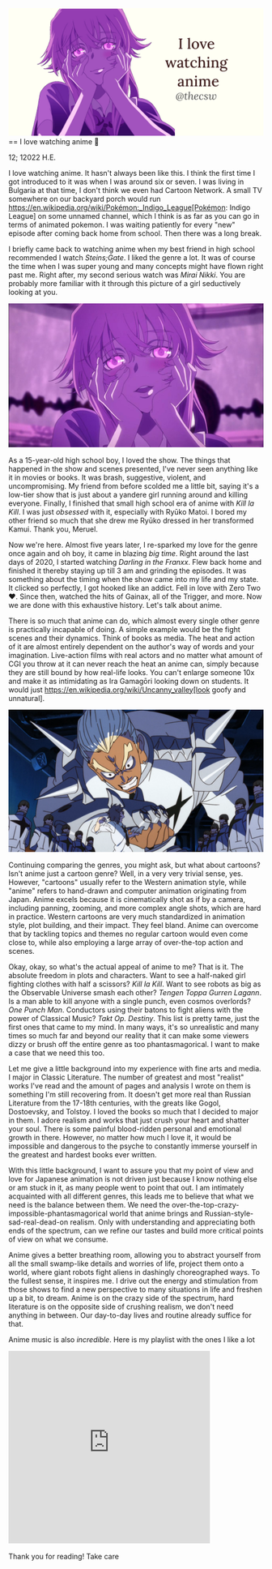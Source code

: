 ![preview](./preview.png)
== I love watching anime 🎻

12; 12022 H.E.

I love watching anime. It hasn't always been like this. I think the
first time I got introduced to it was when I was around six or seven. I
was living in Bulgaria at that time, I don't think we even had Cartoon
Network. A small TV somewhere on our backyard porch would run
https://en.wikipedia.org/wiki/Pokémon:_Indigo_League[Pokémon: Indigo
League] on some unnamed channel, which I think is as far as you can go
in terms of animated pokemon. I was waiting patiently for every "new"
episode after coming back home from school. Then there was a long break.

I briefly came back to watching anime when my best friend in high school
recommended I watch _Steins;Gate_. I liked the genre a lot. It was of
course the time when I was super young and many concepts might have
flown right past me. Right after, my second serious watch was _Mirai
Nikki_. You are probably more familiar with it through this picture of a
girl seductively looking at you.

![Yuno Gasai's yandere expression](yuno.png)

As a 15-year-old high school boy, I loved the show. The things that
happened in the show and scenes presented, I've never seen anything like
it in movies or books. It was brash, suggestive, violent, and
uncompromising. My friend from before scolded me a little bit, saying
it's a low-tier show that is just about a yandere girl running around
and killing everyone. Finally, I finished that small high school era of
anime with _Kill la Kill_. I was just *obsessed* with it, especially
with Ryūko Matoi. I bored my other friend so much that she drew me Ryūko
dressed in her transformed Kamui. Thank you, Meruel.

Now we're here. Almost five years later, I re-sparked my love for the
genre once again and oh boy, it came in blazing *big time*. Right around
the last days of 2020, I started watching _Darling in the Franxx_. Flew
back home and finished it thereby staying up till 3 am and grinding the
episodes. It was something about the timing when the show came into my
life and my state. It clicked so perfectly, I got hooked like an addict.
Fell in love with Zero Two ❤️. Since then, watched the hits of Gainax,
all of the Trigger, and more. Now we are done with this exhaustive
history. Let's talk about anime.

There is so much that anime can do, which almost every single other
genre is practically incapable of doing. A simple example would be the
fight scenes and their dynamics. Think of books as media. The heat and
action of it are almost entirely dependent on the author's way of words
and your imagination. Live-action films with real actors and no matter
what amount of CGI you throw at it can never reach the heat an anime
can, simply because they are still bound by how real-life looks. You
can't enlarge someone 10x and make it as intimidating as Ira Gamagōri
looking down on students. It would just
https://en.wikipedia.org/wiki/Uncanny_valley[look goofy and unnatural].

![This is the 40th second of the first episode](gamagori.png)

Continuing comparing the genres, you might ask, but what about cartoons?
Isn't anime just a cartoon genre? Well, in a very very trivial sense,
yes. However, "cartoons" usually refer to the Western animation style,
while "anime" refers to hand-drawn and computer animation originating
from Japan. Anime excels because it is cinematically shot as if by a
camera, including panning, zooming, and more complex angle shots, which
are hard in practice. Western cartoons are very much standardized in
animation style, plot building, and their impact. They feel bland. Anime
can overcome that by tackling topics and themes no regular cartoon would
even come close to, while also employing a large array of over-the-top
action and scenes.

Okay, okay, so what's the actual appeal of anime to me? That is it. The
absolute freedom in plots and characters. Want to see a half-naked girl
fighting clothes with half a scissors? _Kill la Kill_. Want to see
robots as big as the Observable Universe smash each other? _Tengen Toppa
Gurren Lagann_. Is a man able to kill anyone with a single punch, even
cosmos overlords? _One Punch Man_. Conductors using their batons to
fight aliens with the power of Classical Music? _Takt_ _Op. Destiny_.
This list is pretty tame, just the first ones that came to my mind. In
many ways, it's so unrealistic and many times so much far and beyond our
reality that it can make some viewers dizzy or brush off the entire
genre as too phantasmagorical. I want to make a case that we need this
too.

Let me give a little background into my experience with fine arts and
media. I major in Classic Literature. The number of greatest and most
"realist" works I've read and the amount of pages and analysis I wrote
on them is something I'm still recovering from. It doesn't get more real
than Russian Literature from the 17-18th centuries, with the greats like
Gogol, Dostoevsky, and Tolstoy. I loved the books so much that I decided
to major in them. I adore realism and works that just crush your heart
and shatter your soul. There is some painful blood-ridden personal and
emotional growth in there. However, no matter how much I love it, it
would be impossible and dangerous to the psyche to constantly immerse
yourself in the greatest and hardest books ever written.

With this little background, I want to assure you that my point of view
and love for Japanese animation is not driven just because I know
nothing else or am stuck in it, as many people went to point that out. I
am intimately acquainted with all different genres, this leads me to
believe that what we need is the balance between them. We need the
over-the-top-crazy-impossible-phantasmagorical world that anime brings
and Russian-style-sad-real-dead-on realism. Only with understanding and
appreciating both ends of the spectrum, can we refine our tastes and
build more critical points of view on what we consume.

Anime gives a better breathing room, allowing you to abstract yourself
from all the small swamp-like details and worries of life, project them
onto a world, where giant robots fight aliens in dashingly choreographed
ways. To the fullest sense, it inspires me. I drive out the energy and
stimulation from those shows to find a new perspective to many
situations in life and freshen up a bit, to dream. Anime is on the crazy
side of the spectrum, hard literature is on the opposite side of
crushing realism, we don't need anything in between. Our day-to-day
lives and routine already suffice for that.

Anime music is also *incredible*. Here is my playlist with the ones I
like a lot

<iframe src="https://open.spotify.com/embed/playlist/6P7ksZ5uGpVp4qq9gDhFlj" width="79%" height="380" frameborder="0" allowtransparency="true" allow="encrypted-media"></iframe>

Thank you for reading! Take care
